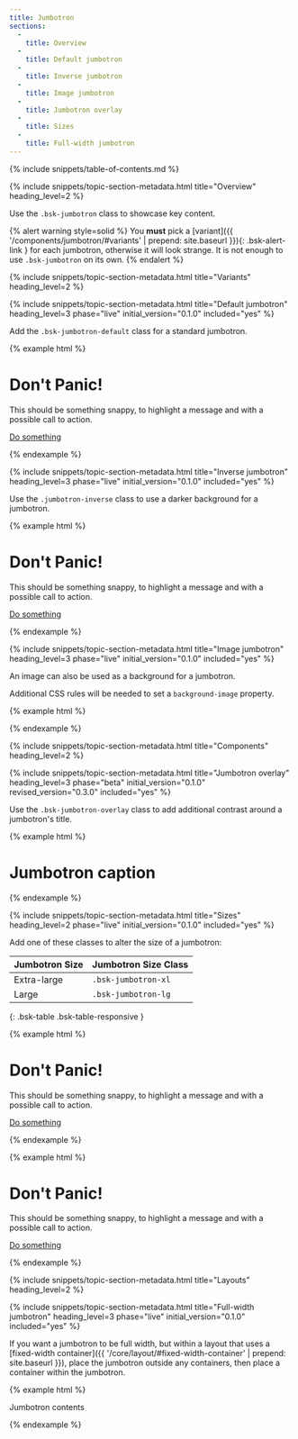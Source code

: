 ```yaml
---
title: Jumbotron
sections:
  -
    title: Overview
  -
    title: Default jumbotron
  -
    title: Inverse jumbotron
  -
    title: Image jumbotron
  -
    title: Jumbotron overlay
  -
    title: Sizes
  -
    title: Full-width jumbotron
---
```


{% include snippets/table-of-contents.md %}

{% include snippets/topic-section-metadata.html
  title="Overview"
  heading_level=2
%}

Use the `.bsk-jumbotron` class to showcase key content.

{% alert warning style=solid %}
You **must** pick a [variant]({{ '/components/jumbotron/#variants' | prepend: site.baseurl }}){: .bsk-alert-link } for each jumbotron, otherwise it will look strange. It is not enough to use `.bsk-jumbotron` on its own.
{% endalert %}

{% include snippets/topic-section-metadata.html
  title="Variants"
  heading_level=2
%}

{% include snippets/topic-section-metadata.html
  title="Default jumbotron"
  heading_level=3
  phase="live"
  initial_version="0.1.0"
  included="yes"
%}

Add the `.bsk-jumbotron-default` class for a standard jumbotron.

{% example html %}
<div class="bsk-jumbotron bsk-jumbotron-default">
  <h1>Don't Panic!</h1>
  <p>This should be something snappy, to highlight a message and with a possible call to action.</p>
  <p><a class="bsk-btn bsk-btn-primary bsk-btn-lg" href="#" role="button">Do something</a></p>
</div>
{% endexample %}

{% include snippets/topic-section-metadata.html
  title="Inverse jumbotron"
  heading_level=3
  phase="live"
  initial_version="0.1.0"
  included="yes"
%}

Use the `.jumbotron-inverse` class to use a darker background for a jumbotron.

{% example html %}
<div class="bsk-jumbotron bsk-jumbotron-inverse">
  <h1>Don't Panic!</h1>
  <p>This should be something snappy, to highlight a message and with a possible call to action.</p>
  <p><a class="bsk-btn bsk-btn-primary bsk-btn-lg" href="#" role="button">Do something</a></p>
</div>
{% endexample %}

{% include snippets/topic-section-metadata.html
  title="Image jumbotron"
  heading_level=3
  phase="live"
  initial_version="0.1.0"
  included="yes"
%}

An image can also be used as a background for a jumbotron.

Additional CSS rules will be needed to set a `background-image` property.

{% example html %}
<div class="bsk-jumbotron bsk-jumbotron-image-example">
</div>
{% endexample %}

{% include snippets/topic-section-metadata.html
  title="Components"
  heading_level=2
%}

{% include snippets/topic-section-metadata.html
  title="Jumbotron overlay"
  heading_level=3
  phase="beta"
  initial_version="0.1.0"
  revised_version="0.3.0"
  included="yes"
%}

Use the `.bsk-jumbotron-overlay` class to add additional contrast around a jumbotron's title.

{% example html %}
<div class="bsk-jumbotron bsk-jumbotron-image-example">
  <h1><span class="bsk-jumbotron-overlay">Jumbotron caption</span></h1>
</div>
{% endexample %}

{% include snippets/topic-section-metadata.html
  title="Sizes"
  heading_level=2
  phase="live"
  initial_version="0.1.0"
  included="yes"
%}

Add one of these classes to alter the size of a jumbotron:

| Jumbotron Size | Jumbotron Size Class    |
| -------------- | ----------------------- |
| Extra-large    | `.bsk-jumbotron-xl`     |
| Large          | `.bsk-jumbotron-lg`     |
{: .bsk-table .bsk-table-responsive }

{% example html %}
<div class="bsk-jumbotron bsk-jumbotron-default bsk-jumbotron-lg">
  <h1>Don't Panic!</h1>
  <p>This should be something snappy, to highlight a message and with a possible call to action.</p>
  <p><a class="bsk-btn bsk-btn-primary bsk-btn-lg" href="#" role="button">Do something</a></p>
</div>
{% endexample %}

{% example html %}
<div class="bsk-jumbotron bsk-jumbotron-default bsk-jumbotron-xl">
  <h1>Don't Panic!</h1>
  <p>This should be something snappy, to highlight a message and with a possible call to action.</p>
  <p><a class="bsk-btn bsk-btn-primary bsk-btn-lg" href="#" role="button">Do something</a></p>
</div>
{% endexample %}

{% include snippets/topic-section-metadata.html
  title="Layouts"
  heading_level=2
%}

{% include snippets/topic-section-metadata.html
  title="Full-width jumbotron"
  heading_level=3
  phase="live"
  initial_version="0.1.0"
  included="yes"
%}

If you want a jumbotron to be full width, but within a layout that uses a
[fixed-width container]({{ '/core/layout/#fixed-width-container' | prepend: site.baseurl }}), place the jumbotron
outside any containers, then place a container within the jumbotron.

{% example html %}
<!-- Content before the jumbotron, possibly in a container -->

<!-- Jumbotron, not in a container -->
<div class="bsk-jumbotron">
  <div class="bsk-container">
    <!-- Jumbotron contents only are contained in a fixed-width container -->
    Jumbotron contents
  </div>
</div>

<!-- Content after the jumbotron, probably in a container -->
{% endexample %}
